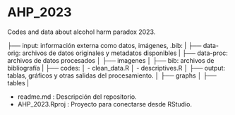 # AHP_2023

Codes and data about alcohol harm paradox 2023.

├── input: información externa como datos, imágenes, .bib:
|   ├── data-orig: archivos de datos originales y metadatos disponibles
|   ├── data-proc: archivos de datos procesados
│   ├── imagenes
│   ├── bib: archivos de bibliografía
|
├── codes:
│   - clean_data.R
│   - descriptives.R
│
├── output: tablas, gráficos y otras salidas del procesamiento.
│   ├── graphs
│   ├── tables
|
- readme.md : Descripción del repositorio.
- AHP_2023.Rproj : Proyecto para conectarse desde RStudio.


